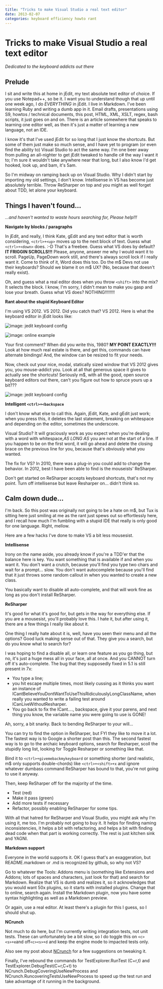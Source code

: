 ```yaml
---
title: "Tricks to make Visual Studio a real text editor"
date: 2013-02-07
categories: keyboard efficiency howto rant
---
```


# Tricks to make Visual Studio a real text editor

*Dedicated to the keyboard addicts out there*

## Prelude

I sit and write this at home in jEdit, my text absolute text editor of choice. If you use Notepad++, so be it. I want you to understand though that up until one week ago, I do *EVERYTHING* in jEdit. I live in Markdown. I've been learning Ruby and writing a dumb app in it. Email drafts, presentations using S9, howtos / technical documents, this post, HTML, XML, XSLT, regex, bash scripts, it just goes on and on. There is an article somewhere that speaks to learning one editor well, as then it's just a matter of learning a new language, not an IDE.

I know it's that I've used jEdit for so long that I just know the shortcuts. But some of them just make so much sense, and I have yet to program (or even find the ability to) Visual Studio to act the same way. I'm one beer away from pulling an all-nighter to get jEdit tweaked to handle c# the way I want it to; I'm sure it wouldn't take anywhere near that long, but I also know I'd get hooked, look up, and bam, it's 5am.

So I'm midway on ramping back up on Visual Studio. Why I didn't start by importing my old settings, I don't know. Intellisense in VS has become just absolutely terrible. Throw ReSharper on top and you might as well forget about TDD, let alone your keyboard.

## Things I haven't found...

*...and haven't wanted to waste hours searching for, Please help!!!*

**Navigate by blocks / paragraphs**

In jEdit, and really, I think Kate, gEdit and any text editor that is worth considering, `<ctrl>+<up>` moves up to the next block of text. Guess what `<ctrl>+<down>` does. :-D That's a freebee. Guess what VS does by default? **IT FRIGGIN SCROLLS!!!** Please, anyone, answer me why I would want it to scroll. PageUp, PageDown work still, and there's always scroll lock if I really want it. Come to think of it, Word does this too. Do the m$ Devs not use their keyboards? Should we blame it on m$ UX? (No, because that doesn't really exist).

Oh, and guess what a real editor does when you throw `<shift>` into the mix? It selects the block. I know, I'm sorry, I didn't mean to make you gasp and lose your breath. Guess what VS does? NOTHING!!!!!!!!

**Rant about the stupid Keyboard Editor**

I'm using VS 2012. VS 2012. Did you catch that? VS 2012. Here is what the keyboard editor in jEdit looks like:

![image: jedit keyboard config](/home/damon/Dropbox/Photos/screenshot/jedit-keyboard.png)

![image: online example](http://xilize.sourceforge.net/Reference/guide/images/goShortcuts.png)

Your first comment? When did you write this, 1980? **MY POINT EXACTLY!!!** Look at how much real estate is there, and get this, commands can have alternate bindings! And, the window can be resized to fit your needs.

Now, check out your nice, modal, statically sized window that VS 2012 gives you, you mouse-addict you. Look at all that generous space it gives to actually see the shortcuts! Seriously m$, with all the good, open source keyboard editors out there, can't you figure out how to spruce yours up a bit???

![image: jedit keyboard config](/home/damon/Dropbox/Apps/Greenshot/microshaft-keyboard.png)


**Intelligent `<ctrl>+<backspace`**

I don't know what else to call this. Again, jEdit, Kate, and gEdit just work; when you press this, it deletes the last statement, breaking on whitespace and depending on the editor, sometimes the underscore.

Visual Studio? It will graciously work as you expect when you're dealing with a word with whitespace,*AS LONG AS* you are not at the start of a line. If you happen to be on the first word, it will go ahead and delete the closing brace on the previous line for you, because that's obviously what you wanted.

The fix for VS? In 2010, there was a plug-in you could add to change the behavior. In 2012, best I have been able to find is the mouseists' ReSharper.

Don't get started on ReSharper accepts keyboard shortcuts, that's not my point. Turn off intellisense but leave Resharper on... didn't think so.

## Calm down dude...

I'm back. So this post was originally not going to be a hate on m$, but Tux is sitting here just smiling at me as the rant just spews out so effortlessly here, and I recall how much I'm fumbling with a stupid IDE that really is only good for one language. Right, mellow.

Here are a few hacks I've done to make VS a bit less mousesist.

**Intellisense**

Irony on the name aside, you already know if you're a TDD'er that the balance here is key. You want something that is available if and when you want it. You don't want a crutch, because you'll find you type two chars and wait for a prompt... slow. You don't want autocomplete because you'll find that it just throws some random callout in when you wanted to create a new class.

You basically want to disable all auto-complete, and that will work fine as long as you don't install ReSharper. 

**ReSharper**

It's good for what it's good for, but gets in the way for everything else. If you are a mousesist, you'll probably love this. I hate it, but after using it, there are a few things I really like about it.

One thing I really hate about it is, well, have you seen their menu and all the options? Good luck making sense out of that. They give you a search, but do you know what to search for?

I was hoping to find a disable all, or learn one feature as you go thing, but no, it's just a huge mess all in your face, all at once. And you CANNOT turn off it's auto-complete. The bug that they supposedly fixed in 5.1 is still present in 7x:

+ You type a line; 
+ you hit escape multiple times, most likely cussing as it thinks you want an instance of ICantBelieveYouDontWantToUseThisRidiculouslyLongClassName, when really you wanted to write a failing test around ICanLiveWithoutResharper.
+ You go back to fix the ICant...., backspace, give it your parens, and next thing you know, the variable name you were going to use is GONE!

Ah, sorry, a bit snarky. Back to bending ReSharper to your will...

You can try to find the option in ReSharper, but FYI they like to move it a lot. The fastest way is to Google a shorter post than this. The second fastest way is to go to the archaic keyboard options, search for Resharper, scoll the stupidly long list, looking for Toggle Resharper or something like that.

Bind it to `<ctrl>+givemebackmykeyboard` or something shorter (and realistic, m$ only supports double-chords) like `<ctrl>+<shift>+x` and ignore whatever dumbass command ReSharper has bound to that, you're not going to use it anyway.

Then, keep ReSharper off for the majority of the time.

+ Test (red)
+ Make it pass (green)
+ Add more tests if necessary
+ Refactor, possibly enabling ReSharper for some tips.

With all that hatred for ReSharper and Visual Studio, you might ask why I'm using it, me too. I'm probably not going to buy it. It helps for finding naming inconsistencies, it helps a bit with refactoring, and helps a bit with finding dead code when that part is working correctly. The rest is just kitchen sink and YAGNI.

**Markdown support**

Everyone in the world supports it. OK I guess that's an exaggeration, but README.markdown or .md is recognized by github, so why not VS?

Go to whatever the Tools: Addons menu is (something like Extensions and Addons; lots of spaces and characters, just look for that) and search for Markdown. Realize that VS is dumb and realizes it, so it acknowledges that you would want 50x plugins, so it starts with installed plugins. Change that to online, search again. Install the Markdown plugin, now you have some syntax highlighting as well as a Markdown preview.

Or again, use a real editor. At least there's a plugin for this I guess, so I should shut up.

**NCrunch**

Not much to do here, but I'm currently writing integration tests, not unit tests. These can unfortunately be a bit slow, so I do toggle this on `<c><s>+e`and off`<c><s>+d` and keep the engine mode to impacted tests only.

Also see my post about [NCrunch](http://professional.damonoverboe.org/ncrunch-on-the-fly-testing-in-parallel) for a few suggestions on tweaking it. 

Finally, I've rebound the commands for TestExplorer.RunTest (C+r,t) and TestExplorer.DebugTest(C+r,C+t) to NCrunch.DebugCoveringUseNewProcess and NCrunch.RuncoveringTestsUseNewProcess to speed up the test run and take advantage of it running in the background.

